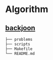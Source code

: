 # Algorithm

## [backjoon](https://github.com/kimdh727/algorithm/tree/main/baekjoon)

```sh
├── problems
├── scripts
├── Makefile
└── README.md
```
